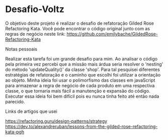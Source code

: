 # Desafio-Voltz

O objetivo deste projeto é realizar o desafio de refatoração Gilded Rose Refactoring Kata. 
Você pode encontrar o código original junto com as regras de negócio neste link: https://github.com/emilybache/GildedRose-Refactoring-Kata


Notas pessoais

Realizar esta tarefa foi um grande desafio para mim. Ao analisar o código pela primeira vez percebi que a missão mais árdua seria resolver o 'nesting'
do método 'updateQuality()' da classe 'shop'. Para tal pesquisei diferentes estratégias de refatoração e o caminho que escolhi foi utilizar a orientação
ao objeto. Minha ideia foi usar o polimorfismo das classes em javaScript para armazenar a regra de negócio de cada produto em uma respectiva classe, o que tornaria mais fácil 
a manutenção e expansão do código. Executar essa ideia foi bem difícil pois eu nunca tinha feito até então nada parecido. 

Links de artigos que usei

https://refactoring.guru/design-patterns/strategy
https://dev.to/alexandreruban/lessons-from-the-gilded-rose-refactoring-kata-pgh
